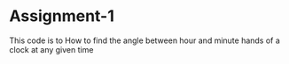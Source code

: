 # Assignment-1
This code is to How to find the angle between hour and minute hands of a
clock at any given time
